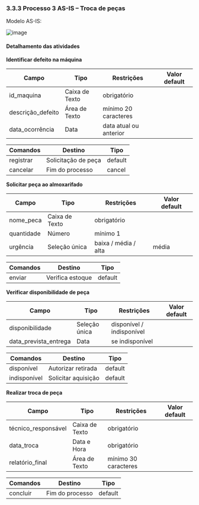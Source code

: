 ### 3.3.3 Processo 3 AS-IS – Troca de peças
 
Modelo AS-IS:

![image](https://github.com/user-attachments/assets/690f7e6e-496a-44c1-8fb9-9a012e4c5545)

#### Detalhamento das atividades

**Identificar defeito na máquina**

| **Campo**          | **Tipo**         | **Restrições**         | **Valor default** |
| ---                | ---              | ---                    | ---               |
| id_maquina         | Caixa de Texto   | obrigatório            |                   |
| descrição_defeito  | Área de Texto    | mínimo 20 caracteres   |                   |
| data_ocorrência    | Data             | data atual ou anterior |                   |

| **Comandos**         |  **Destino**                   | **Tipo** |
| ---                  | ---                            | ---      |
| registrar            | Solicitação de peça            | default  |
| cancelar             | Fim do processo                | cancel   |

**Solicitar peça ao almoxarifado**

| **Campo**   | **Tipo**       | **Restrições**        | **Valor default** |
| ---         | ---            | ---                   | ---               |
| nome_peca   | Caixa de Texto | obrigatório           |                   |
| quantidade  | Número         | mínimo 1              |                   |
| urgência    | Seleção única  | baixa / média / alta  | média             |

| **Comandos** |  **Destino**                   | **Tipo**          |
| ---          | ---                            | ---               |
| enviar       | Verifica estoque               | default           |

**Verificar disponibilidade de peça**

| **Campo**              | **Tipo**       | **Restrições**               | **Valor default** |
| ---                    | ---            | ---                          | ---               |
| disponibilidade        | Seleção única  | disponível / indisponível    |                   |
| data_prevista_entrega  | Data           | se indisponível              |                   |

| **Comandos**         |  **Destino**                   | **Tipo**          |
| ---                  | ---                            | ---               |
| disponível           | Autorizar retirada             | default           |
| indisponível         | Solicitar aquisição            | default           |

**Realizar troca de peça**

| **Campo**            | **Tipo**       | **Restrições**           | **Valor default** |
| ---                  | ---            | ---                      | ---               |
| técnico_responsável  | Caixa de Texto | obrigatório              |                   |
| data_troca           | Data e Hora    | obrigatório              |                   |
| relatório_final      | Área de Texto  | mínimo 30 caracteres     |                   |

| **Comandos**         |  **Destino**                   | **Tipo**          |
| ---                  | ---                            | ---               |
| concluir             | Fim do processo                | default           |
